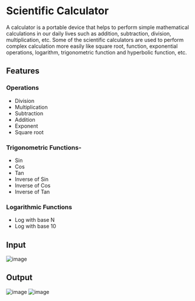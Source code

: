 # Scientific Calculator

A calculator is a portable device that helps to perform simple mathematical calculations in our daily lives such as addition, subtraction, division, multiplication, etc. Some of the scientific calculators are used to perform complex calculation more easily like square root, function, exponential operations, logarithm, trigonometric function and hyperbolic function, etc. 


## Features 

### Operations
- Division
- Multiplication
- Subtraction
- Addition
- Exponent
- Square root

### Trigonometric Functions- 
- Sin
- Cos
- Tan
- Inverse of Sin
- Inverse of Cos
- Inverse of Tan

### Logarithmic Functions
- Log with base N
- Log with base 10
 

## Input
![image](https://user-images.githubusercontent.com/99204211/182558343-db8edbe1-1e13-4f44-a44b-19b620d7947e.png)


## Output
![image](https://user-images.githubusercontent.com/99204211/182558401-eff1191c-5551-4df4-bc18-cc332a3f41bb.png)
![image](https://user-images.githubusercontent.com/99204211/182558502-7ab1cd64-e69e-49cc-ac66-5400dbde701f.png)
